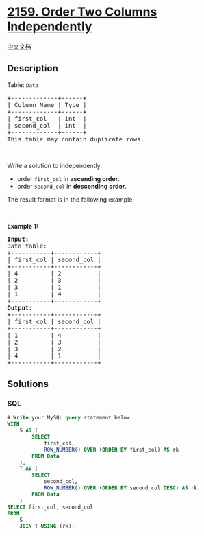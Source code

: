 # [2159. Order Two Columns Independently](https://leetcode.com/problems/order-two-columns-independently)

[中文文档](/solution/2100-2199/2159.Order%20Two%20Columns%20Independently/README.md)

## Description

<p>Table: <code>Data</code></p>

<pre>
+-------------+------+
| Column Name | Type |
+-------------+------+
| first_col   | int  |
| second_col  | int  |
+-------------+------+
This table may contain duplicate rows.
</pre>

<p>&nbsp;</p>

<p>Write a solution to independently:</p>

<ul>
	<li>order <code>first_col</code> in <strong>ascending order</strong>.</li>
	<li>order <code>second_col</code> in <strong>descending order</strong>.</li>
</ul>

<p>The result format is in the following example.</p>

<p>&nbsp;</p>
<p><strong class="example">Example 1:</strong></p>

<pre>
<strong>Input:</strong> 
Data table:
+-----------+------------+
| first_col | second_col |
+-----------+------------+
| 4         | 2          |
| 2         | 3          |
| 3         | 1          |
| 1         | 4          |
+-----------+------------+
<strong>Output:</strong> 
+-----------+------------+
| first_col | second_col |
+-----------+------------+
| 1         | 4          |
| 2         | 3          |
| 3         | 2          |
| 4         | 1          |
+-----------+------------+
</pre>

## Solutions

<!-- tabs:start -->

### **SQL**

```sql
# Write your MySQL query statement below
WITH
    S AS (
        SELECT
            first_col,
            ROW_NUMBER() OVER (ORDER BY first_col) AS rk
        FROM Data
    ),
    T AS (
        SELECT
            second_col,
            ROW_NUMBER() OVER (ORDER BY second_col DESC) AS rk
        FROM Data
    )
SELECT first_col, second_col
FROM
    S
    JOIN T USING (rk);
```

<!-- tabs:end -->
